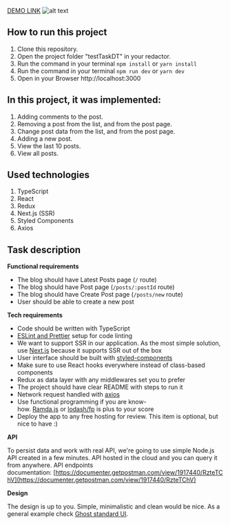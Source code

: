 [DEMO LINK](https://test-task-dt.ilya-maker.vercel.app/)
![alt text](http://i.piccy.info/i9/33b374dc16858b91be3fcd5274b9df65/1592124388/126968/1383417/Annotatsyia_2020_06_14_114528.jpg)
## How to run this project
1. Clone this repository.
2. Open the project folder "testTaskDT" in your redactor.
3. Run the command in your terminal `npm install` or `yarn install`
4. Run the command in your terminal `npm run dev` or `yarn dev`
5. Open in your Browser http://localhost:3000
## In this project, it was implemented:
1. Adding comments to the post.
2. Removing a post from the list, and from the post page.
3. Change post data from the list, and from the post page.
4. Adding a new post.
5. View the last 10 posts.
6. View all posts.
## Used technologies 
1. TypeScript
2. React
3. Redux
4. Next.js (SSR)
5. Styled Components
6. Axios
## Task description
__Functional requirements__ 
- The blog should have Latest Posts page (`/` route)
- The blog should have Post page (`/posts/:postId` route)
- The blog should have Create Post page (`/posts/new` route)
- User should be able to create a new post

**Tech requirements**

- Code should be written with TypeScript
- [ESLint and Prettier](https://dev.to/robertcoopercode/using-eslint-and-prettier-in-a-typescript-project-53jb) setup for code linting
- We want to support SSR in our application. As the most simple solution, use [Next.js](https://nextjs.org/) because it supports SSR out of the box
- User interface should be built with [styled-components](https://www.styled-components.com/)
- Make sure to use React hooks everywhere instead of class-based components
- Redux as data layer with any middlewares set you to prefer
- The project should have clear README with steps to run it
- Network request handled with [axios](https://github.com/axios/axios)
- Use functional programming if you are know-how. [Ramda.js](http://ramdajs.com/) or [lodash/fp](https://github.com/lodash/lodash/wiki/FP-Guide) is plus to your score
- Deploy the app to any free hosting for review. This item is optional, but nice to have :)

__API__

To persist data and work with real API, we're going to use simple Node.js API created in a few minutes. API hosted in the cloud and you can query it from anywhere. API endpoints documentation: [https://documenter.getpostman.com/view/1917440/RzteTChV](https://documenter.getpostman.com/view/1917440/RzteTChV)

__Design__

The design is up to you. Simple, minimalistic and clean would be nice. As a general example check [Ghost standard UI](https://blog.ghost.org/).
